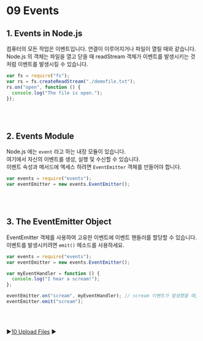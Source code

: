 # 09 Events

## 1. Events in Node.js

컴퓨터의 모든 작업은 이벤트입니다. 연결이 이루어지거나 파일이 열릴 때와 같습니다.  
Node.js 의 객체는 파일을 열고 닫을 때 readStream 객체가 이벤트를 발생시키는 것처럼 이벤트를 발생시킬 수 있습니다.

```javascript
var fs = require("fs");
var rs = fs.createReadStream("./demofile.txt");
rs.on("open", function () {
  console.log("The file is open.");
});
```

<br />
<br />

## 2. Events Module

Node.js 에는 `event` 라고 하는 내장 모듈이 있습니다.  
여기에서 자신의 이벤트를 생성, 실행 및 수신할 수 있습니다.  
이벤트 속성과 메서드에 액세스 하려면 `EventEmitter` 객체를 만들어야 합니다.

```javascript
var events = require("events");
var eventEmitter = new events.EventEmitter();
```

<br />
<br />

## 3. The EventEmitter Object

EventEmitter 객체를 사용하여 고유한 이벤트에 이벤트 핸들러를 할당할 수 있습니다.  
이벤트를 발생시키려면 `emit()` 메소드를 사용하세요.

```javascript
var events = require("events");
var eventEmitter = new events.EventEmitter();

var myEventHandler = function () {
  console.log("I hear a scream!");
};

eventEmitter.on("scream", myEventHandler); // scream 이벤트가 발생했을 때, 이벤트 핸들러 할당
eventEmitter.emit("scream");
```

<br />
<br />

:arrow_forward:[10 Upload Files](./10%20Upload%20Files.md) :arrow_forward:

